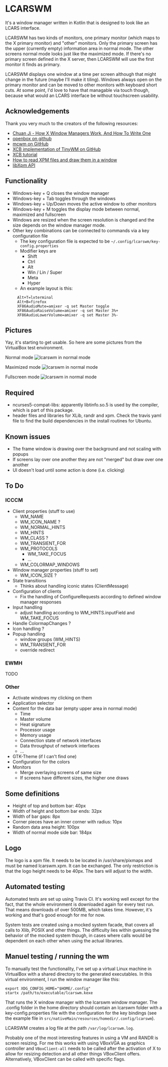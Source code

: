 # LCARSWM
It's a window manager written in Kotlin that is designed to look like an LCARS interface.

LCARSWM has two kinds of monitors, one primary monitor (which maps to the X primary monitor) and "other" monitors. Only the primary screen has the upper (currently empty) information area in normal mode. The other screens normal mode looks just like the maximized mode. If there's no primary screen defined in the X server, then LCARSWM will use the first monitor it finds as primary.

LCARSWM displays one window at a time per screen although that might change in the future (maybe I'll make it tiling). Windows always open on the primary monitor and can be moved to other monitors with keyboard short cuts. At some point, I'd love to have that managable via touch though, because what would an LCARS interface be without touchscreen usability.

## Acknowledgements
Thank you very much to the creators of the following resources:
* [Chuan Ji - How X Window Managers Work, And How To Write One](https://jichu4n.com/posts/how-x-window-managers-work-and-how-to-write-one-part-i/)
* [openbox on github](https://github.com/danakj/openbox)
* [mcwm on GitHub](https://github.com/mchackorg/mcwm)
* [XCB implementation of TinyWM on GitHub](https://github.com/stefanbidi/tinywm-xcb)
* [XCB tutorial](https://www.x.org/releases/X11R7.7/doc/libxcb/tutorial/index.html)
* [How to read XPM files and draw them in a window](http://www.dis.uniroma1.it/~liberato/screensaver/image.html)
* [libXpm API](https://fossies.org/dox/libXpm-4.7/files.html)

## Functionality
* Windows-key + Q closes the window manager
* Windows-key + Tab toggles through the windows
* Windows-key + Up/Down moves the active window to other monitors
* Windows-key + M toggles the display mode between normal, maximized and fullscreen
* Windows are resized when the screen resolution is changed and the size depends on the window manager mode.
* Other key combinations can be connected to commands via a key configuration file
  * The key configuration file is expected to be `~/.config/lcarswm/key-config.properties`
  * Modifier keys are
    * Shift
    * Ctrl
    * Alt
    * Win / Lin / Super
    * Meta
    * Hyper
  * An example layout is this:
  ```properties
    Alt+T=lxterminal
    Alt+B=firefox
    XF86AudioMute=amixer -q set Master toggle
    XF86AudioRaiseVolume=amixer -q set Master 3%+
    XF86AudioLowerVolume=amixer -q set Master 3%-
  ```

## Pictures
Yay, it's starting to get usable. So here are some pictures from the VirtualBox test environment.

Normal mode
![lcarswm in normal mode](doc/images/screen-normal-mode.png)

Maximized mode
![lcarswm in normal mode](doc/images/screen-maximized-mode.png)

Fullscreen mode
![lcarswm in normal mode](doc/images/screen-fullscreen-mode.png)

## Required
* ncurses5-compat-libs: apparently libtinfo.so.5 is used by the compiler, which is part of this package.
* header files and libraries for XLib, randr and xpm. Check the travis yaml file to find the build dependencies in the install routines for Ubuntu.

## Known issues
* The frame window is drawing over the background and not scaling with popups
* If screens lay over one another they are not "merged" but draw over one another
* UI doesn't load until some action is done (i.e. clicking)

## To Do
### ICCCM
* Client properties (stuff to use)
  * WM_NAME
  * WM_ICON_NAME ?
  * WM_NORMAL_HINTS
  * WM_HINTS
  * WM_CLASS ?
  * WM_TRANSIENT_FOR
  * WM_PROTOCOLS
    * WM_TAKE_FOCUS
    * ...
  * WM_COLORMAP_WINDOWS
* Window manager properties (stuff to set)
  * WM_ICON_SIZE ?
* State transitions
  * Thinks about handling iconic states (ClientMessage)
* Configuration of clients
  * Fix the handling of ConfigureRequests according to defined window manager responses
* Input handling
  * adjust handling according to WM_HINTS.inputField and WM_TAKE_FOCUS
* Handle ColormapChanges ?
* Icon handling ?
* Popup handling
  * window groups (WM_HINTS)
  * WM_TRANSIENT_FOR
  * override redirect

### EWMH
TODO

### Other
* Activate windows my clicking on them
* Application selector
* Content for the data bar (empty upper area in normal mode)
  * Time
  * Master volume
  * Heat signature
  * Processor usage
  * Memory usage
  * Connection state of network interfaces
  * Data throughput of network interfaces
  * ...
* GTK-Theme (if I can't find one)
* Configuration for the colors
* Monitors
  * Merge overlaying screens of same size
  * If screens have different sizes, the higher one draws

## Some definitions
* Height of top and bottom bar: 40px
* Width of height and bottom bar ends: 32px
* Width of bar gaps: 8px
* Corner pieces have an inner corner with radius: 10px
* Random data area height: 100px
* Width of normal mode side bar: 184px

## Logo
The logo is a xpm file. It needs to be located in /usr/share/pixmaps and must be named lcarswm.xpm. It can be exchanged. The only restriction is that the logo height needs to be 40px. The bars will adjust to the width.

## Automated testing
Automated tests are set up using Travis CI. It's working well except for the fact, that the whole environment is downloaded again for every test run. That means downloads of over 500MB, which takes time. However, it's working and that's good enough for me for now.

System tests are created using a mocked system facade, that covers all calls to Xlib, POSIX and other things. The difficulty lies within guessing the behavior of the mocked system though, in cases where calls would be dependent on each other when using the actual libraries.

## Manuel testing / running the wm
To manually test the functionality, I've set up a virtual Linux machine in VirtualBox with a shared directory to the generated executables. In this virtual environment, I run the window manager like this:

```
export XDG_CONFIG_HOME="$HOME/.config"
startx /path/to/executable/lcarswm.kexe
```

That runs the X window manager with the lcarswm window manager. The .config folder in the home directory should contain an lcarswm folder with a key-config.properties file with the configuration for the key bindings (see the example file in `src/nativeMain/resources/homedir/.config/lcarswm`).

LCARSWM creates a log file at the path `/var/log/lcarswm.log`.

Probably one of the most interesting features in using a VM and RANDR is screen resizing. For me this works with using VBoxVGA as graphics controller and `VBoxClient-all` needs to be called after the activation of X to allow for resizing detection and all other things VBoxClient offers. Alternatively, VBoxClient can be called with specific flags.
